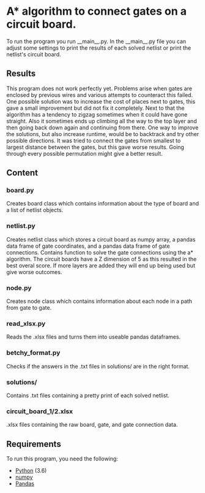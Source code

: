 # A* algorithm to connect gates on a circuit board.

To run the program you run \_\_main\_\_.py.
In the \_\_main\_\_.py file you can adjust some settings to print the results of each solved netlist or print the netlist's circuit board.

## Results
This program does not work perfectly yet. Problems arise when gates are enclosed by previous wires and various attempts to counteract this failed.
One possible solution was to increase the cost of places next to gates, this gave a small improvement but did not fix it completely.
Next to that the algorithm has a tendency to zigzag sometimes when it could have gone straight.
Also it sometimes ends up climbing all the way to the top layer and then going back down again and continuing from there.
One way to improve the solutions, but also increase runtime, would be to backtrack and try other possible directions.
It was tried to connect the gates from smallest to largest distance between the gates, but this gave worse results. Going through every possible permutation might give a better result.


## Content

### board.py
Creates board class which contains information about the type of board and a list of netlist objects.

### netlist.py
Creates netlist class which stores a circuit board as numpy array, a pandas data frame of gate coordinates, and a pandas data frame of gate connections.
Contains function to solve the gate connections using the a* algorithm.
The circuit boards have a Z dimension of 5 as this resulted in the best overal score. If more layers are added they will end up being used but give worse outcomes.

### node.py
Creates node class which contains information about each node in a path from gate to gate.

### read_xlsx.py
Reads the .xlsx files and turns them into useable pandas dataframes.

### betchy_format.py
Checks if the answers in the .txt files in solutions/ are in the right format.

### solutions/
Contains .txt files containing a pretty print of each solved netlist.

### circuit_board_1/2.xlsx
.xlsx files containing the raw board, gate, and gate connection data.

## Requirements
To run this program, you need the following:

* [Python](https://www.python.org/downloads/) (3.6)
* [numpy](http://www.numpy.org/)
* [Pandas](https://pandas.pydata.org/)
